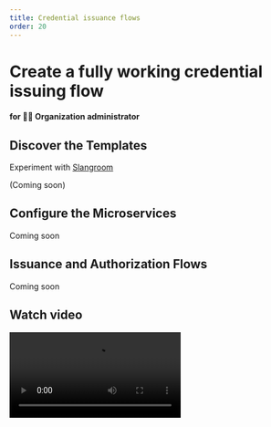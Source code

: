 ```yaml
---
title: Credential issuance flows
order: 20
---
```


# Create a fully working credential issuing flow

#### for 👩‍⚖️ Organization administrator

## Discover the Templates

Experiment with [Slangroom](https://dyne.org/slangroom)

(Coming soon)

## Configure the Microservices

Coming soon

## Issuance and Authorization Flows

Coming soon

## Watch video

<video controls="controls" src="https://github.com/ForkbombEu/signroom/raw/main/screenshots/videos/issuance_flow.webm" />
